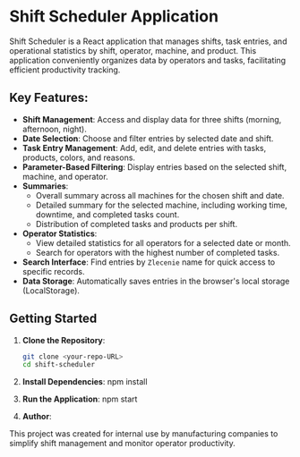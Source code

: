 # Shift Scheduler Application

Shift Scheduler is a React application that manages shifts, task entries, and operational statistics by shift, operator, machine, and product. This application conveniently organizes data by operators and tasks, facilitating efficient productivity tracking.

## Key Features:

- **Shift Management**: Access and display data for three shifts (morning, afternoon, night).
- **Date Selection**: Choose and filter entries by selected date and shift.
- **Task Entry Management**: Add, edit, and delete entries with tasks, products, colors, and reasons.
- **Parameter-Based Filtering**: Display entries based on the selected shift, machine, and operator.
- **Summaries**:
  - Overall summary across all machines for the chosen shift and date.
  - Detailed summary for the selected machine, including working time, downtime, and completed tasks count.
  - Distribution of completed tasks and products per shift.
- **Operator Statistics**:
  - View detailed statistics for all operators for a selected date or month.
  - Search for operators with the highest number of completed tasks.
- **Search Interface**: Find entries by `Zlecenie` name for quick access to specific records.
- **Data Storage**: Automatically saves entries in the browser's local storage (LocalStorage).

## Getting Started

1. **Clone the Repository**:
   ```bash
   git clone <your-repo-URL>
   cd shift-scheduler
   ```
2. **Install Dependencies**:
   npm install

3. **Run the Application**:
   npm start

4. **Author**:

This project was created for internal use by manufacturing companies to simplify shift management and monitor operator productivity.
